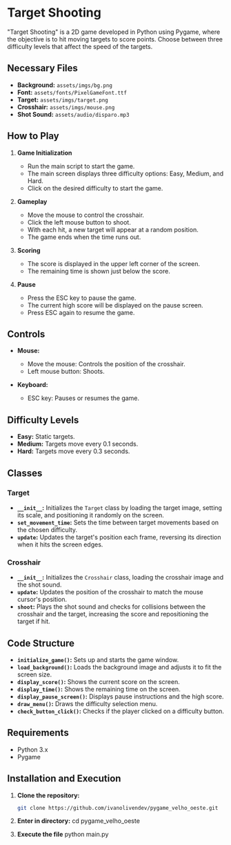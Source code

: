 # Target Shooting

"Target Shooting" is a 2D game developed in Python using Pygame, where the objective is to hit moving targets to score points. Choose between three difficulty levels that affect the speed of the targets.

## Necessary Files

- **Background:** `assets/imgs/bg.png`
- **Font:** `assets/fonts/PixelGameFont.ttf`
- **Target:** `assets/imgs/target.png`
- **Crosshair:** `assets/imgs/mouse.png`
- **Shot Sound:** `assets/audio/disparo.mp3`

## How to Play

1. **Game Initialization**
   - Run the main script to start the game.
   - The main screen displays three difficulty options: Easy, Medium, and Hard.
   - Click on the desired difficulty to start the game.

2. **Gameplay**
   - Move the mouse to control the crosshair.
   - Click the left mouse button to shoot.
   - With each hit, a new target will appear at a random position.
   - The game ends when the time runs out.

3. **Scoring**
   - The score is displayed in the upper left corner of the screen.
   - The remaining time is shown just below the score.

4. **Pause**
   - Press the ESC key to pause the game.
   - The current high score will be displayed on the pause screen.
   - Press ESC again to resume the game.

## Controls

- **Mouse:**
  - Move the mouse: Controls the position of the crosshair.
  - Left mouse button: Shoots.

- **Keyboard:**
  - ESC key: Pauses or resumes the game.

## Difficulty Levels

- **Easy:** Static targets.
- **Medium:** Targets move every 0.1 seconds.
- **Hard:** Targets move every 0.3 seconds.

## Classes

### Target

- **`__init__`:** Initializes the `Target` class by loading the target image, setting its scale, and positioning it randomly on the screen.
- **`set_movement_time`:** Sets the time between target movements based on the chosen difficulty.
- **`update`:** Updates the target's position each frame, reversing its direction when it hits the screen edges.

### Crosshair

- **`__init__`:** Initializes the `Crosshair` class, loading the crosshair image and the shot sound.
- **`update`:** Updates the position of the crosshair to match the mouse cursor's position.
- **`shoot`:** Plays the shot sound and checks for collisions between the crosshair and the target, increasing the score and repositioning the target if hit.

## Code Structure

- **`initialize_game()`:** Sets up and starts the game window.
- **`load_background()`:** Loads the background image and adjusts it to fit the screen size.
- **`display_score()`:** Shows the current score on the screen.
- **`display_time()`:** Shows the remaining time on the screen.
- **`display_pause_screen()`:** Displays pause instructions and the high score.
- **`draw_menu()`:** Draws the difficulty selection menu.
- **`check_button_click()`:** Checks if the player clicked on a difficulty button.

## Requirements

- Python 3.x
- Pygame

## Installation and Execution

1. **Clone the repository:**
   ```sh
   git clone https://github.com/ivanolivendev/pygame_velho_oeste.git

2. **Enter in directory:**
   cd pygame_velho_oeste

4. **Execute the file**
   python main.py

